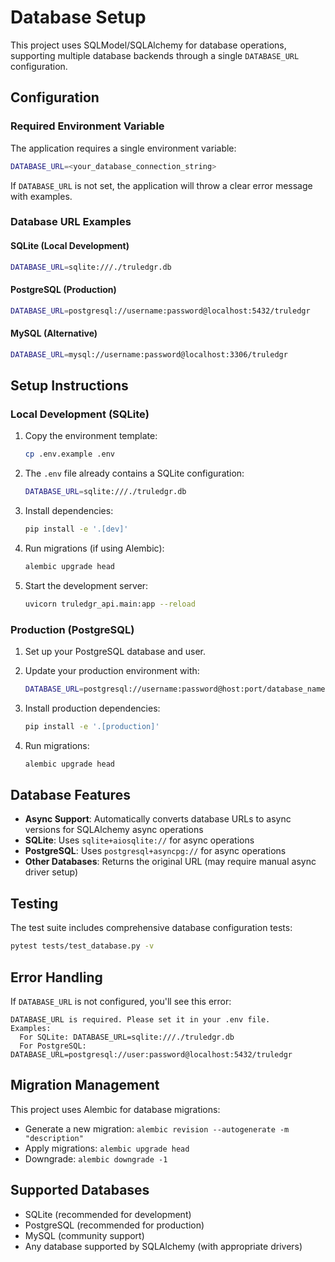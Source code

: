 # Database Setup

This project uses SQLModel/SQLAlchemy for database operations, supporting multiple database backends through a single `DATABASE_URL` configuration.

## Configuration

### Required Environment Variable

The application requires a single environment variable:

```bash
DATABASE_URL=<your_database_connection_string>
```

If `DATABASE_URL` is not set, the application will throw a clear error message with examples.

### Database URL Examples

#### SQLite (Local Development)
```bash
DATABASE_URL=sqlite:///./truledgr.db
```

#### PostgreSQL (Production)
```bash
DATABASE_URL=postgresql://username:password@localhost:5432/truledgr
```

#### MySQL (Alternative)
```bash
DATABASE_URL=mysql://username:password@localhost:3306/truledgr
```

## Setup Instructions

### Local Development (SQLite)

1. Copy the environment template:
   ```bash
   cp .env.example .env
   ```

2. The `.env` file already contains a SQLite configuration:
   ```bash
   DATABASE_URL=sqlite:///./truledgr.db
   ```

3. Install dependencies:
   ```bash
   pip install -e '.[dev]'
   ```

4. Run migrations (if using Alembic):
   ```bash
   alembic upgrade head
   ```

5. Start the development server:
   ```bash
   uvicorn truledgr_api.main:app --reload
   ```

### Production (PostgreSQL)

1. Set up your PostgreSQL database and user.

2. Update your production environment with:
   ```bash
   DATABASE_URL=postgresql://username:password@host:port/database_name
   ```

3. Install production dependencies:
   ```bash
   pip install -e '.[production]'
   ```

4. Run migrations:
   ```bash
   alembic upgrade head
   ```

## Database Features

- **Async Support**: Automatically converts database URLs to async versions for SQLAlchemy async operations
- **SQLite**: Uses `sqlite+aiosqlite://` for async operations
- **PostgreSQL**: Uses `postgresql+asyncpg://` for async operations
- **Other Databases**: Returns the original URL (may require manual async driver setup)

## Testing

The test suite includes comprehensive database configuration tests:

```bash
pytest tests/test_database.py -v
```

## Error Handling

If `DATABASE_URL` is not configured, you'll see this error:

```
DATABASE_URL is required. Please set it in your .env file.
Examples:
  For SQLite: DATABASE_URL=sqlite:///./truledgr.db
  For PostgreSQL: DATABASE_URL=postgresql://user:password@localhost:5432/truledgr
```

## Migration Management

This project uses Alembic for database migrations:

- Generate a new migration: `alembic revision --autogenerate -m "description"`
- Apply migrations: `alembic upgrade head`
- Downgrade: `alembic downgrade -1`

## Supported Databases

- SQLite (recommended for development)
- PostgreSQL (recommended for production)
- MySQL (community support)
- Any database supported by SQLAlchemy (with appropriate drivers)
